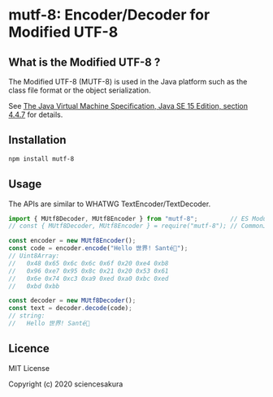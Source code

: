 # mutf-8: Encoder/Decoder for Modified UTF-8

## What is the Modified UTF-8 ?

The Modified UTF-8 \(MUTF-8\) is used in the Java platform such as the class file format or the object serialization.

See [The Java Virtual Machine Specification, Java SE 15 Edition, section 4.4.7](https://docs.oracle.com/javase/specs/jvms/se15/html/jvms-4.html#jvms-4.4.7) for details.

## Installation

```sh
npm install mutf-8
```

## Usage

The APIs are similar to WHATWG TextEncoder/TextDecoder.

```javascript
import { MUtf8Decoder, MUtf8Encoder } from "mutf-8";         // ES Modules
// const { MUtf8Decoder, MUtf8Encoder } = require("mutf-8"); // CommonJS

const encoder = new MUtf8Encoder();
const code = encoder.encode("Hello 世界! Santé🍻");
// Uint8Array:
//   0x48 0x65 0x6c 0x6c 0x6f 0x20 0xe4 0xb8
//   0x96 0xe7 0x95 0x8c 0x21 0x20 0x53 0x61
//   0x6e 0x74 0xc3 0xa9 0xed 0xa0 0xbc 0xed
//   0xbd 0xbb

const decoder = new MUtf8Decoder();
const text = decoder.decode(code);
// string:
//   Hello 世界! Santé🍻
```

## Licence

MIT License

Copyright (c) 2020 sciencesakura

